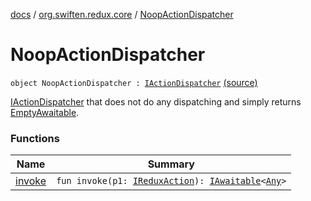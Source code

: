 [docs](../../index.md) / [org.swiften.redux.core](../index.md) / [NoopActionDispatcher](./index.md)

# NoopActionDispatcher

`object NoopActionDispatcher : `[`IActionDispatcher`](../-i-action-dispatcher.md) [(source)](https://github.com/protoman92/KotlinRedux/tree/master/common\common-core\src\main\kotlin/org/swiften/redux/core/Core.kt#L100)

[IActionDispatcher](../-i-action-dispatcher.md) that does not do any dispatching and simply returns [EmptyAwaitable](../-empty-awaitable/index.md).

### Functions

| Name | Summary |
|---|---|
| [invoke](invoke.md) | `fun invoke(p1: `[`IReduxAction`](../-i-redux-action.md)`): `[`IAwaitable`](../-i-awaitable/index.md)`<`[`Any`](https://kotlinlang.org/api/latest/jvm/stdlib/kotlin/-any/index.html)`>` |
